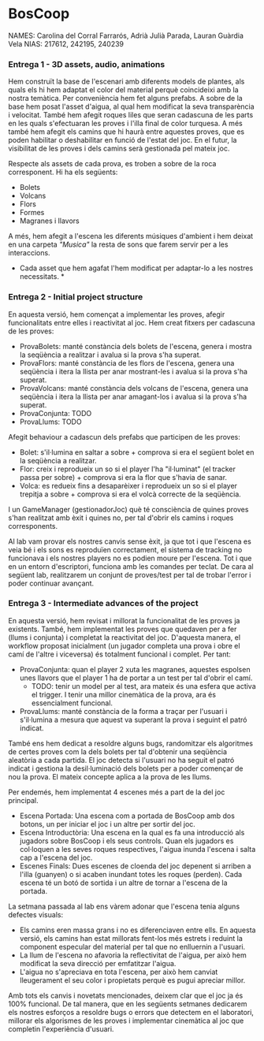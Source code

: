 # BosCoop

NAMES: Carolina del Corral Farrarós, Adrià Julià Parada, Lauran Guàrdia Vela
NIAS: 217612, 242195, 240239

### Entrega 1 - 3D assets, audio, animations 
Hem construït la base de l'escenari amb diferents models de plantes, als quals els hi hem adaptat el color del material perquè coincideixi amb la nostra temàtica. Per conveniència hem fet alguns prefabs. A sobre de la base hem posat l'asset d'aigua, al qual hem modificat la seva transparència i velocitat. També hem afegit roques liles que seran cadascuna de les parts en les quals s'efectuaran les proves i l'illa final de color turquesa. A més també hem afegit els camins que hi haurà entre aquestes proves, que es poden habilitar o deshabilitar en funció de l'estat del joc. En el futur, la visibilitat de les proves i dels camins serà gestionada pel mateix joc.

Respecte als assets de cada prova, es troben a sobre de la roca corresponent. Hi ha els següents:
- Bolets
- Volcans
- Flors
- Formes
- Magranes i llavors

A més, hem afegit a l'escena les diferents músiques d'ambient i hem deixat en una carpeta *"Musica"* la resta de sons que farem servir per a les interaccions.

* Cada asset que hem agafat l'hem modificat per adaptar-lo a les nostres necessitats. *

### Entrega 2 - Initial project structure
En aquesta versió, hem començat a implementar les proves, afegir funcionalitats entre elles i reactivitat al joc. Hem creat fitxers per cadascuna de les proves:
- ProvaBolets: manté constància dels bolets de l'escena, genera i mostra la seqüència a realitzar i avalua si la prova s'ha superat.
- ProvaFlors: manté constància de les flors de l'escena, genera una seqüència i itera la llista per anar mostrant-les i avalua si la prova s'ha superat.
- ProvaVolcans: manté constància dels volcans de l'escena, genera una seqüència i itera la llista per anar amagant-los i avalua si la prova s'ha superat.
- ProvaConjunta: TODO
- ProvaLlums: TODO

Afegit behaviour a cadascun dels prefabs que participen de les proves:
- Bolet: s'il·lumina en saltar a sobre + comprova si era el següent bolet en la seqüència a realitzar.
- Flor: creix i reprodueix un so si el player l'ha "il·luminat" (el tracker passa per sobre) + comprova si era la flor que s'havia de sanar.
- Volca: es redueix fins a desaparèixer i reprodueix un so si el player trepitja a sobre + comprova si era el volcà correcte de la seqüència.

I un GameManager (gestionadorJoc) què té consciència de quines proves s'han realitzat amb èxit i quines no, per tal d'obrir els camins i roques corresponents.

Al lab vam provar els nostres canvis sense èxit, ja que tot i que l'escena es veia bé i els sons es reproduïen correctament, el sistema de tracking no funcionava i els nostres players no es podien moure per l'escena. Tot i que en un entorn d'escriptori, funciona amb les comandes per teclat. De cara al següent lab, realitzarem un conjunt de proves/test per tal de trobar l'error i poder continuar avançant.

### Entrega 3 - Intermediate advances of the project
En aquesta versió, hem revisat i millorat la funcionalitat de les proves ja existents. També, hem implementat les proves que quedaven per a fer (llums i conjunta) i completat la reactivitat del joc. D'aquesta manera, el workflow proposat inicialment (un jugador completa una prova i obre el camí de l'altre i viceversa) és totalment funcional i complet. Per tant:
- ProvaConjunta: quan el player 2 xuta les magranes, aquestes espolsen unes llavors que el player 1 ha de portar a un test per tal d'obrir el camí.
    - TODO: tenir un model per al test, ara mateix és una esfera que activa el trigger. I tenir una millor cinemàtica de la prova, ara és essencialment funcional.
- ProvaLlums: manté constància de la forma a traçar per l'usuari i s'il·lumina a mesura que aquest va superant la prova i seguint el patró indicat.

També ens hem dedicat a resoldre alguns bugs, randomitzar els algoritmes de certes proves com la dels bolets per tal d'obtenir una seqüència aleatòria a cada partida. El joc detecta si l'usuari no ha seguit el patró indicat i gestiona la desil·luminació dels bolets per a poder començar de nou la prova. El mateix concepte aplica a la prova de les llums.

Per endemés, hem implementat 4 escenes més a part de la del joc principal. 
- Escena Portada: Una escena com a portada de BosCoop amb dos botons, un per iniciar el joc i un altre per sortir del joc.   
- Escena Introductòria: Una escena en la qual es fa una introducció als jugadors sobre BosCoop i els seus controls. Quan els jugadors es col·loquen a les seves roques respectives, l'aigua inunda l'escena i salta cap a l'escena del joc.
- Escenes Finals: Dues escenes de cloenda del joc depenent si arriben a l'illa (guanyen) o si acaben inundant totes les roques (perden). Cada escena té un botó de sortida i un altre de tornar a l'escena de la portada. 

La setmana passada al lab ens vàrem adonar que l'escena tenia alguns defectes visuals:
- Els camins eren massa grans i no es diferenciaven entre ells. En aquesta versió, els camins han estat millorats fent-los més estrets i reduint la component especular del material per tal que no enlluernin a l'usuari.
- La llum de l'escena no afavoria la reflectivitat de l'aigua, per això hem modificat la seva direcció per emfatitzar l'aigua.
- L'aigua no s'apreciava en tota l'escena, per això hem canviat lleugerament el seu color i propietats perquè es pugui apreciar millor.

Amb tots els canvis i novetats mencionades, deixem clar que el joc ja és 100% funcional. De tal manera, que en les següents setmanes dedicarem els nostres esforços a resoldre bugs o errors que detectem en el laboratori, millorar els algorismes de les proves i implementar cinemàtica al joc que completin l'experiència d'usuari.
